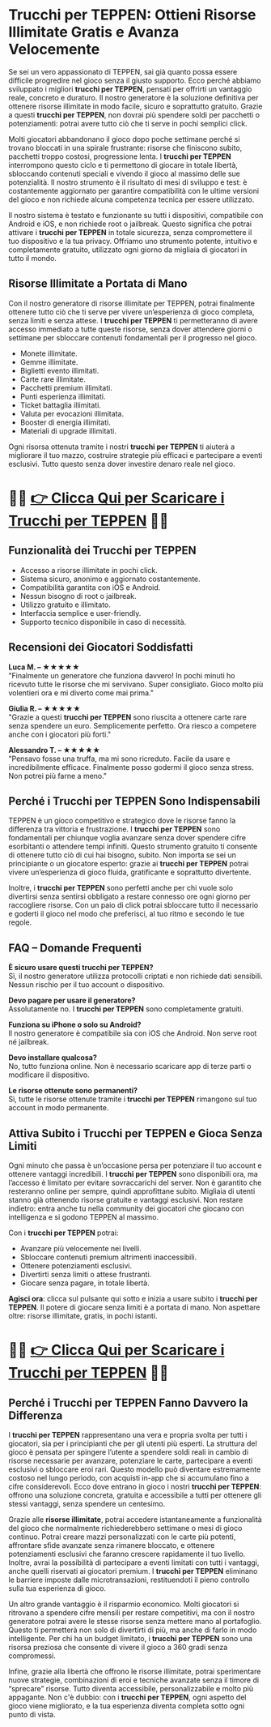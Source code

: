 <h1>Trucchi per TEPPEN: Ottieni Risorse Illimitate Gratis e Avanza Velocemente</h1>

<p>Se sei un vero appassionato di TEPPEN, sai già quanto possa essere difficile progredire nel gioco senza il giusto supporto. Ecco perché abbiamo sviluppato i migliori <strong>trucchi per TEPPEN</strong>, pensati per offrirti un vantaggio reale, concreto e duraturo. Il nostro generatore è la soluzione definitiva per ottenere risorse illimitate in modo facile, sicuro e soprattutto gratuito. Grazie a questi <strong>trucchi per TEPPEN</strong>, non dovrai più spendere soldi per pacchetti o potenziamenti: potrai avere tutto ciò che ti serve in pochi semplici click.</p>

<p>Molti giocatori abbandonano il gioco dopo poche settimane perché si trovano bloccati in una spirale frustrante: risorse che finiscono subito, pacchetti troppo costosi, progressione lenta. I <strong>trucchi per TEPPEN</strong> interrompono questo ciclo e ti permettono di giocare in totale libertà, sbloccando contenuti speciali e vivendo il gioco al massimo delle sue potenzialità. Il nostro strumento è il risultato di mesi di sviluppo e test: è costantemente aggiornato per garantire compatibilità con le ultime versioni del gioco e non richiede alcuna competenza tecnica per essere utilizzato.</p>

<p>Il nostro sistema è testato e funzionante su tutti i dispositivi, compatibile con Android e iOS, e non richiede root o jailbreak. Questo significa che potrai attivare i <strong>trucchi per TEPPEN</strong> in totale sicurezza, senza compromettere il tuo dispositivo e la tua privacy. Offriamo uno strumento potente, intuitivo e completamente gratuito, utilizzato ogni giorno da migliaia di giocatori in tutto il mondo.</p>

<h2>Risorse Illimitate a Portata di Mano</h2>
<p>Con il nostro generatore di risorse illimitate per TEPPEN, potrai finalmente ottenere tutto ciò che ti serve per vivere un’esperienza di gioco completa, senza limiti e senza attese. I <strong>trucchi per TEPPEN</strong> ti permetteranno di avere accesso immediato a tutte queste risorse, senza dover attendere giorni o settimane per sbloccare contenuti fondamentali per il progresso nel gioco.</p>

<ul>
  <li>Monete illimitate.</li>
  <li>Gemme illimitate.</li>
  <li>Biglietti evento illimitati.</li>
  <li>Carte rare illimitate.</li>
  <li>Pacchetti premium illimitati.</li>
  <li>Punti esperienza illimitati.</li>
  <li>Ticket battaglia illimitati.</li>
  <li>Valuta per evocazioni illimitata.</li>
  <li>Booster di energia illimitati.</li>
  <li>Materiali di upgrade illimitati.</li>
</ul>

<p>Ogni risorsa ottenuta tramite i nostri <strong>trucchi per TEPPEN</strong> ti aiuterà a migliorare il tuo mazzo, costruire strategie più efficaci e partecipare a eventi esclusivi. Tutto questo senza dover investire denaro reale nel gioco.</p>

# 🔴🔴 **[👉 Clicca Qui per Scaricare i Trucchi per TEPPEN](https://tinyurl.com/ludonauti)** 🔴🔴

<h2>Funzionalità dei Trucchi per TEPPEN</h2>
<ul>
  <li>Accesso a risorse illimitate in pochi click.</li>
  <li>Sistema sicuro, anonimo e aggiornato costantemente.</li>
  <li>Compatibilità garantita con iOS e Android.</li>
  <li>Nessun bisogno di root o jailbreak.</li>
  <li>Utilizzo gratuito e illimitato.</li>
  <li>Interfaccia semplice e user-friendly.</li>
  <li>Supporto tecnico disponibile in caso di necessità.</li>
</ul>

<h2>Recensioni dei Giocatori Soddisfatti</h2>
<p><strong>Luca M. – ★★★★★</strong><br>
"Finalmente un generatore che funziona davvero! In pochi minuti ho ricevuto tutte le risorse che mi servivano. Super consigliato. Gioco molto più volentieri ora e mi diverto come mai prima."</p>

<p><strong>Giulia R. – ★★★★★</strong><br>
"Grazie a questi <strong>trucchi per TEPPEN</strong> sono riuscita a ottenere carte rare senza spendere un euro. Semplicemente perfetto. Ora riesco a competere anche con i giocatori più forti."</p>

<p><strong>Alessandro T. – ★★★★★</strong><br>
"Pensavo fosse una truffa, ma mi sono ricreduto. Facile da usare e incredibilmente efficace. Finalmente posso godermi il gioco senza stress. Non potrei più farne a meno."</p>

<h2>Perché i Trucchi per TEPPEN Sono Indispensabili</h2>
<p>TEPPEN è un gioco competitivo e strategico dove le risorse fanno la differenza tra vittoria e frustrazione. I <strong>trucchi per TEPPEN</strong> sono fondamentali per chiunque voglia avanzare senza dover spendere cifre esorbitanti o attendere tempi infiniti. Questo strumento gratuito ti consente di ottenere tutto ciò di cui hai bisogno, subito. Non importa se sei un principiante o un giocatore esperto: grazie ai <strong>trucchi per TEPPEN</strong> potrai vivere un’esperienza di gioco fluida, gratificante e soprattutto divertente.</p>

<p>Inoltre, i <strong>trucchi per TEPPEN</strong> sono perfetti anche per chi vuole solo divertirsi senza sentirsi obbligato a restare connesso ore ogni giorno per raccogliere risorse. Con un paio di click potrai sbloccare tutto il necessario e goderti il gioco nel modo che preferisci, al tuo ritmo e secondo le tue regole.</p>

<h2>FAQ – Domande Frequenti</h2>
<p><strong>È sicuro usare questi trucchi per TEPPEN?</strong><br>
Sì, il nostro generatore utilizza protocolli criptati e non richiede dati sensibili. Nessun rischio per il tuo account o dispositivo.</p>

<p><strong>Devo pagare per usare il generatore?</strong><br>
Assolutamente no. I <strong>trucchi per TEPPEN</strong> sono completamente gratuiti.</p>

<p><strong>Funziona su iPhone o solo su Android?</strong><br>
Il nostro generatore è compatibile sia con iOS che Android. Non serve root né jailbreak.</p>

<p><strong>Devo installare qualcosa?</strong><br>
No, tutto funziona online. Non è necessario scaricare app di terze parti o modificare il dispositivo.</p>

<p><strong>Le risorse ottenute sono permanenti?</strong><br>
Sì, tutte le risorse ottenute tramite i <strong>trucchi per TEPPEN</strong> rimangono sul tuo account in modo permanente.</p>

<h2>Attiva Subito i Trucchi per TEPPEN e Gioca Senza Limiti</h2>
<p>Ogni minuto che passa è un’occasione persa per potenziare il tuo account e ottenere vantaggi incredibili. I <strong>trucchi per TEPPEN</strong> sono disponibili ora, ma l’accesso è limitato per evitare sovraccarichi del server. Non è garantito che resteranno online per sempre, quindi approfittane subito. Migliaia di utenti stanno già ottenendo risorse gratuite e vantaggi esclusivi. Non restare indietro: entra anche tu nella community dei giocatori che giocano con intelligenza e si godono TEPPEN al massimo.</p>

<p>Con i <strong>trucchi per TEPPEN</strong> potrai:</p>
<ul>
  <li>Avanzare più velocemente nei livelli.</li>
  <li>Sbloccare contenuti premium altrimenti inaccessibili.</li>
  <li>Ottenere potenziamenti esclusivi.</li>
  <li>Divertirti senza limiti o attese frustranti.</li>
  <li>Giocare senza pagare, in totale libertà.</li>
</ul>

<p><strong>Agisci ora</strong>: clicca sul pulsante qui sotto e inizia a usare subito i <strong>trucchi per TEPPEN</strong>. Il potere di giocare senza limiti è a portata di mano. Non aspettare oltre: risorse illimitate, gratis, in pochi istanti.</p>

# 🔴🔴 **[👉 Clicca Qui per Scaricare i Trucchi per TEPPEN](https://tinyurl.com/ludonauti)** 🔴🔴

<h2>Perché i Trucchi per TEPPEN Fanno Davvero la Differenza</h2>

<p>I <strong>trucchi per TEPPEN</strong> rappresentano una vera e propria svolta per tutti i giocatori, sia per i principianti che per gli utenti più esperti. La struttura del gioco è pensata per spingere l’utente a spendere soldi reali in cambio di risorse necessarie per avanzare, potenziare le carte, partecipare a eventi esclusivi o sbloccare eroi rari. Questo modello può diventare estremamente costoso nel lungo periodo, con acquisti in-app che si accumulano fino a cifre considerevoli. Ecco dove entrano in gioco i nostri <strong>trucchi per TEPPEN</strong>: offrono una soluzione concreta, gratuita e accessibile a tutti per ottenere gli stessi vantaggi, senza spendere un centesimo.</p>

<p>Grazie alle <strong>risorse illimitate</strong>, potrai accedere istantaneamente a funzionalità del gioco che normalmente richiederebbero settimane o mesi di gioco continuo. Potrai creare mazzi personalizzati con le carte più potenti, affrontare sfide avanzate senza rimanere bloccato, e ottenere potenziamenti esclusivi che faranno crescere rapidamente il tuo livello. Inoltre, avrai la possibilità di partecipare a eventi limitati con tutti i vantaggi, anche quelli riservati ai giocatori premium. I <strong>trucchi per TEPPEN</strong> eliminano le barriere imposte dalle microtransazioni, restituendoti il pieno controllo sulla tua esperienza di gioco.</p>

<p>Un altro grande vantaggio è il risparmio economico. Molti giocatori si ritrovano a spendere cifre mensili per restare competitivi, ma con il nostro generatore potrai avere le stesse risorse senza mettere mano al portafoglio. Questo ti permetterà non solo di divertirti di più, ma anche di farlo in modo intelligente. Per chi ha un budget limitato, i <strong>trucchi per TEPPEN</strong> sono una risorsa preziosa che consente di vivere il gioco a 360 gradi senza compromessi.</p>

<p>Infine, grazie alla libertà che offrono le risorse illimitate, potrai sperimentare nuove strategie, combinazioni di eroi e tecniche avanzate senza il timore di “sprecare” risorse. Tutto diventa accessibile, personalizzabile e molto più appagante. Non c'è dubbio: con i <strong>trucchi per TEPPEN</strong>, ogni aspetto del gioco viene migliorato, e la tua esperienza diventa completa sotto ogni punto di vista.</p>
